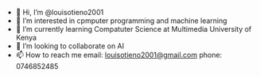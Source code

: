 - 👋 Hi, I’m @louisotieno2001
- 👀 I’m interested in cpmputer programming and machine learning
- 🌱 I’m currently learning Compatuter Science at Multimedia University of Kenya 
- 💞️ I’m looking to collaborate on AI 
- 📫 How to reach me email: louisotieno2001@gmail.com phone: 0746852485

<!---
louisotieno2001/louisotieno2001 is a ✨ special ✨ repository because its `README.md` (this file) appears on your GitHub profile.
You can click the Preview link to take a look at your changes.
--->
